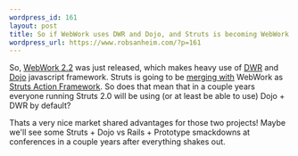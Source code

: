 ```yaml
--- 
wordpress_id: 161
layout: post
title: So if WebWork uses DWR and Dojo, and Struts is becoming WebWork...
wordpress_url: https://www.robsanheim.com/?p=161
---
```

So, <a href="https://blogs.opensymphony.com/webwork/2006/01/webwork_22_released_and_ready.html">WebWork 2.2</a> was just released, which makes heavy use of <a href="https://getahead.ltd.uk/dwr">DWR</a> and <a href="https://dojotoolkit.org/">Dojo</a> javascript framework.  Struts is going to be <a href="https://www.mail-archive.com/dev%40struts.apache.org/msg13815.html">merging with</a> WebWork as <a href="https://struts.apache.org/struts-action/index.html">Struts Action Framework</a>.  So does that mean that in a couple years everyone running Struts 2.0 will be using (or at least be able to use) Dojo + DWR by default?  

Thats a very nice market shared advantages for those two projects!  Maybe we'll see some Struts + Dojo vs Rails + Prototype smackdowns at conferences in a couple years after everything shakes out.
